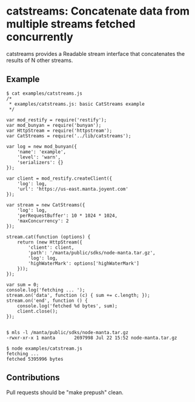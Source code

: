 # catstreams: Concatenate data from multiple streams fetched concurrently

catstreams provides a Readable stream interface that concatenates the results of
N other streams.


## Example

    $ cat examples/catstreams.js 
    /*
     * examples/catstreams.js: basic CatStreams example
     */
    
    var mod_restify = require('restify');
    var mod_bunyan = require('bunyan');
    var HttpStream = require('httpstream');
    var CatStreams = require('../lib/catstreams');
    
    var log = new mod_bunyan({
        'name': 'example',
        'level': 'warn',
        'serializers': {}
    });
    
    var client = mod_restify.createClient({
        'log': log,
        'url': 'https://us-east.manta.joyent.com'
    });
    
    var stream = new CatStreams({
        'log': log,
        'perRequestBuffer': 10 * 1024 * 1024,
        'maxConcurrency': 2
    });
    
    stream.cat(function (options) {
    	return (new HttpStream({
    	    'client': client,
    	    'path': '/manta/public/sdks/node-manta.tar.gz',
    	    'log': log,
    	    'highWaterMark': options['highWaterMark']
    	}));
    });
    
    var sum = 0;
    console.log('fetching ... ');
    stream.on('data', function (c) { sum += c.length; });
    stream.on('end', function () {
    	console.log('fetched %d bytes', sum);
    	client.close();
    });


    $ mls -l /manta/public/sdks/node-manta.tar.gz
    -rwxr-xr-x 1 manta       2697998 Jul 22 15:52 node-manta.tar.gz

    $ node examples/catstream.js
    fetching ... 
    fetched 5395996 bytes


## Contributions

Pull requests should be "make prepush" clean.
